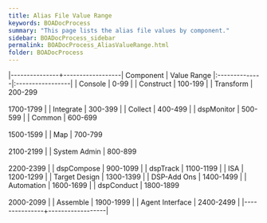 ```yaml
---
title: Alias File Value Range
keywords: BOADocProcess
summary: "This page lists the alias file values by component."
sidebar: BOADocProcess_sidebar
permalink: BOADocProcess_AliasValueRange.html
folder: BOADocProcess
---
```

|---------------+------------------|
Component | Value Range
|:--------------|:-----------------|
| Console         | 0-99           |
| Construct       | 100-199        |
| Transform       | 200-299 <br/><br/> 1700-1799      |
| Integrate       | 300-399        |
| Collect         | 400-499        |
| dspMonitor      | 500-599        |
| Common          | 600-699 <br/><br/> 1500-1599      |
| Map             | 700-799 <br/><br/> 2100-2199      |
| System Admin    | 800-899 <br/><br/> 2200-2399      |
| dspCompose      | 900-1099       |
| dspTrack        | 1100-1199      |
| ISA             | 1200-1299      |
| Target Design   | 1300-1399      |
| DSP-Add Ons     | 1400-1499      |
| Automation      | 1600-1699      |
| dspConduct      | 1800-1899 <br/><br/> 2000-2099      |
| Assemble        | 1900-1999      |
| Agent Interface | 2400-2499      |
|---------------+------------------|

